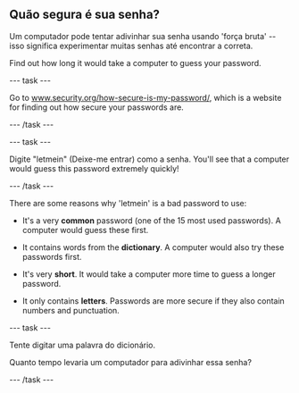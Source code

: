 ## Quão segura é sua senha?

Um computador pode tentar adivinhar sua senha usando 'força bruta' -- isso significa experimentar muitas senhas até encontrar a correta.

Find out how long it would take a computer to guess your password.

--- task ---

Go to <a href="https://www.security.org/how-secure-is-my-password/" target="_blank">www.security.org/how-secure-is-my-password/</a>, which is a website for finding out how secure your passwords are.

--- /task ---

--- task ---

Digite "letmein" (Deixe-me entrar) como a senha. You'll see that a computer would guess this password extremely quickly!

--- /task ---

There are some reasons why 'letmein' is a bad password to use:

+ It's a very __common__ password (one of the 15 most used passwords). A computer would guess these first.

+ It contains words from the __dictionary__. A computer would also try these passwords first.

+ It's very __short__. It would take a computer more time to guess a longer password.

+ It only contains __letters__. Passwords are more secure if they also contain numbers and punctuation.

--- task ---

Tente digitar uma palavra do dicionário.

Quanto tempo levaria um computador para adivinhar essa senha?

--- /task ---
